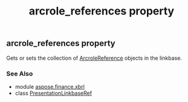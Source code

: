 ﻿---
title: arcrole_references property
second_title: Aspose.Finance for Python via .NET API References
description: 
type: docs
weight: 50
url: /python-net/aspose.finance.xbrl/presentationlinkbaseref/arcrole_references/
is_root: false
---

## arcrole_references property


Gets or sets the collection of [ArcroleReference](/finance/python-net/aspose.finance.xbrl/arcrolereference) objects in the linkbase.

### See Also
* module [aspose.finance.xbrl](../../)
* class [PresentationLinkbaseRef](/finance/python-net/aspose.finance.xbrl/presentationlinkbaseref)
